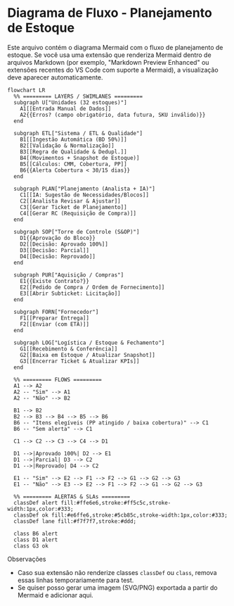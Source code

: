 # Diagrama de Fluxo - Planejamento de Estoque

Este arquivo contém o diagrama Mermaid com o fluxo de planejamento de estoque. Se você usa uma extensão que renderiza Mermaid dentro de arquivos Markdown (por exemplo, "Markdown Preview Enhanced" ou extensões recentes do VS Code com suporte a Mermaid), a visualização deve aparecer automaticamente.

```mermaid
flowchart LR
  %% ========= LAYERS / SWIMLANES =========
  subgraph U["Unidades (32 estoques)"]
    A1[[Entrada Manual de Dados]]
    A2{{Erros? (campo obrigatório, data futura, SKU inválido)}}
  end

  subgraph ETL["Sistema / ETL & Qualidade"]
    B1[[Ingestão Automática (BD 50%)]]
    B2[[Validação & Normalização]]
    B3[[Regra de Qualidade & Dedupl.]]
    B4[(Movimentos + Snapshot de Estoque)]
    B5[[Cálculos: CMM, Cobertura, PP]]
    B6{{Alerta Cobertura < 30/15 dias}}
  end

  subgraph PLAN["Planejamento (Analista + IA)"]
    C1[[IA: Sugestão de Necessidades/Blocos]]
    C2[[Analista Revisar & Ajustar]]
    C3[[Gerar Ticket de Planejamento]]
    C4[[Gerar RC (Requisição de Compra)]]
  end

  subgraph SOP["Torre de Controle (S&OP)"]
    D1{{Aprovação do Bloco}}
    D2[[Decisão: Aprovado 100%]]
    D3[[Decisão: Parcial]]
    D4[[Decisão: Reprovado]]
  end

  subgraph PUR["Aquisição / Compras"]
    E1{{Existe Contrato?}}
    E2[[Pedido de Compra / Ordem de Fornecimento]]
    E3[[Abrir Subticket: Licitação]]
  end

  subgraph FORN["Fornecedor"]
    F1[[Preparar Entrega]]
    F2[[Enviar (com ETA)]]
  end

  subgraph LOG["Logística / Estoque & Fechamento"]
    G1[[Recebimento & Conferência]]
    G2[[Baixa em Estoque / Atualizar Snapshot]]
    G3[[Encerrar Ticket & Atualizar KPIs]]
  end

  %% ========= FLOWS =========
  A1 --> A2
  A2 -- "Sim" --> A1
  A2 -- "Não" --> B2

  B1 --> B2
  B2 --> B3 --> B4 --> B5 --> B6
  B6 -- "Itens elegíveis (PP atingido / baixa cobertura)" --> C1
  B6 -- "Sem alerta" --> C1

  C1 --> C2 --> C3 --> C4 --> D1

  D1 -->|Aprovado 100%| D2 --> E1
  D1 -->|Parcial| D3 --> C2
  D1 -->|Reprovado| D4 --> C2

  E1 -- "Sim" --> E2 --> F1 --> F2 --> G1 --> G2 --> G3
  E1 -- "Não" --> E3 --> E2 --> F1 --> F2 --> G1 --> G2 --> G3

  %% ========= ALERTAS & SLAs =========
  classDef alert fill:#ffe6e6,stroke:#ff5c5c,stroke-width:1px,color:#333;
  classDef ok fill:#e6ffe6,stroke:#5cb85c,stroke-width:1px,color:#333;
  classDef lane fill:#f7f7f7,stroke:#ddd;

  class B6 alert
  class D1 alert
  class G3 ok
```

Observações

- Caso sua extensão não renderize classes `classDef` ou `class`, remova essas linhas temporariamente para test.
- Se quiser posso gerar uma imagem (SVG/PNG) exportada a partir do Mermaid e adicionar aqui.
